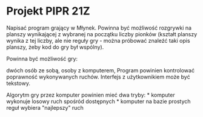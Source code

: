 # Projekt PIPR 21Z

Napisać program grający w Młynek. Powinna być możliwość rozgrywki na planszy wynikającej z wybranej na początku liczby pionków (kształt planszy wynika z tej liczby, ale nie reguły gry - można próbować znaleźć taki opis planszy, żeby kod do gry był wspólny).

Powinna być możliwość gry:

dwóch osób ze sobą,
osoby z komputerem,
Program powinien kontrolować poprawność wykonywanych ruchów. Interfejs z użytkownikiem może być tekstowy.

Algorytm gry przez komputer powinien mieć dwa tryby: * komputer wykonuje losowy ruch spośród dostępnych * komputer na bazie prostych reguł wybiera "najlepszy" ruch